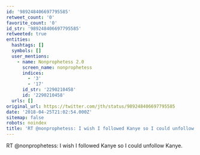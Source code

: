 ```yaml
---
id: '989248406697795585'
retweet_count: '0'
favorite_count: '0'
id_str: '989248406697795585'
retweeted: true
entities:
  hashtags: []
  symbols: []
  user_mentions:
    - name: Nonprophetess 2.0
      screen_name: nonprophetess
      indices:
        - '3'
        - '17'
      id_str: '2290210458'
      id: '2290210458'
  urls: []
original_url: https://twitter.com/jth/status/989248406697795585
date: '2018-04-25T21:02:54.000Z'
sitemap: false
robots: noindex
title: 'RT @nonprophetess: I wish I followed Kanye so I could unfollow Kanye.'
---
```


RT @nonprophetess: I wish I followed Kanye so I could unfollow Kanye.